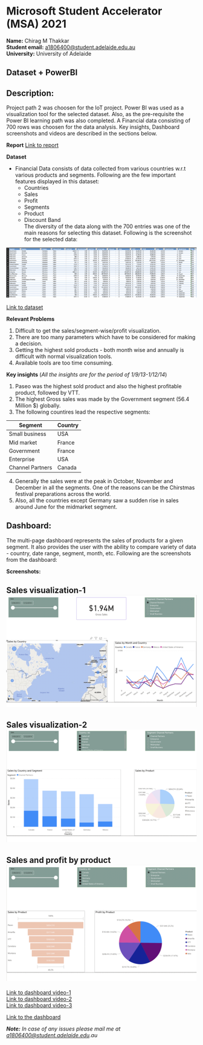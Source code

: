 # Microsoft Student Accelerator (MSA) 2021

**Name:** Chirag M Thakkar  
**Student email:** a1806400@student.adelaide.edu.au  
**University:** University of Adelaide 

## Dataset + PowerBI

## Description:
Project path 2 was choosen for the IoT project. Power BI was used as a visualization tool for the selected dataset. Also, as the pre-requisite the Power BI learning path was also completed. A Financial data consisting of 700 rows was choosen for the data analysis. Key insights, Dashboard screenshots and videos are described in the sections below.

**Report**
[Link to report](https://github.com/chiragmthakkar/IoT_PowerBI/blob/main/MSA2021_IoT.pdf)  


**Dataset**

* Financial Data consists of data collected from various countries w.r.t various products and segments. Following are the few important features displayed in this dataset:
    * Countries
    * Sales
    * Profit
    * Segments
    * Product
    * Discount Band  
The diversity of the data along with the 700 entries was one of the main reasons for selecting this dataset. Following is the screenshot for the selected data:

![alt text](https://github.com/chiragmthakkar/IoT_PowerBI/blob/main/Screenshots/database.png)

[Link to dataset](https://github.com/parulnith/Data-Visualisation-libraries/blob/master/Data%20Visualisation%20with%20Power%20BI/Financial%20Sample.xlsx)

**Relevant Problems**

1. Difficult to get the sales/segment-wise/profit visualization.
2. There are too many parameters which have to be considered for making a decision. 
3. Getting the highest sold products - both month wise and annually is difficult with normal visualization tools.
4. Available tools are too time consuming.

**Key insights** (_All the insights are for the period of 1/9/13-1/12/14_)

1. Paseo was the highest sold product and also the highest profitable product, followed by VTT.
2. The highest Gross sales was made by the Government segment (56.4 Million $) globally.
3. The following countires lead the respective segments:

| Segment |Country|  
| --- | --- |
| Small business | USA |  
| Mid market  | France |  
| Government | France |  
|Enterprise | USA |
|Channel Partners | Canada|

4. Generally the sales were at the peak in October, November and December in all the segments. One of the reasons can be the Chirstmas festival preparations across the world.
5. Also, all the countries except Germany saw a sudden rise in sales around June for the midmarket segment.


## Dashboard:

The multi-page dashboard represents the sales of products for a given segment. It also provides the user with the ability to compare variety of data - country, date range, segment, month, etc. Following are the screenshots from the dashboard:

**Screenshots:**

**Sales visualization-1**
![alt text](https://github.com/chiragmthakkar/IoT_PowerBI/blob/main/Screenshots/5.png)
---

**Sales visualization-2**
![alt text](https://github.com/chiragmthakkar/IoT_PowerBI/blob/main/Screenshots/3.png)
---

**Sales and profit by product**
![alt text](https://github.com/chiragmthakkar/IoT_PowerBI/blob/main/Screenshots/4.png)
---


[Link to dashboard video-1](https://github.com/chiragmthakkar/IoT_PowerBI/blob/main/1.mov)  
[Link to dashboard video-2](https://github.com/chiragmthakkar/IoT_PowerBI/blob/main/2.mov)  
[Link to dashboard video-3](https://github.com/chiragmthakkar/IoT_PowerBI/blob/main/3.mov)  


[Link to the dashboard](https://app.powerbi.com/groups/me/reports/d0f03933-dfb0-4a21-b4b5-8b453cfca911?ctid=b3cddf40-9654-4a26-86a1-779c51f69c48&pbi_source=linkShare)


_**Note:** In case of any issues please mail me at a1806400@student.adelaide.edu.au_




